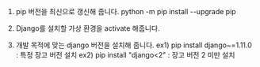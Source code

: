 1. pip 버전을 최신으로 갱신해 줍니다.
    python -m pip install --upgrade pip

2. Django를 설치할 가상 환경을 activate 해줍니다.

3. 개발 목적에 맞는 django 버전을 설치해 줍니다.
ex1) pip install django~=1.11.0 : 특정 장고 버전 설치
ex2) pip install "django<2" : 장고 버전 2 미만 설치